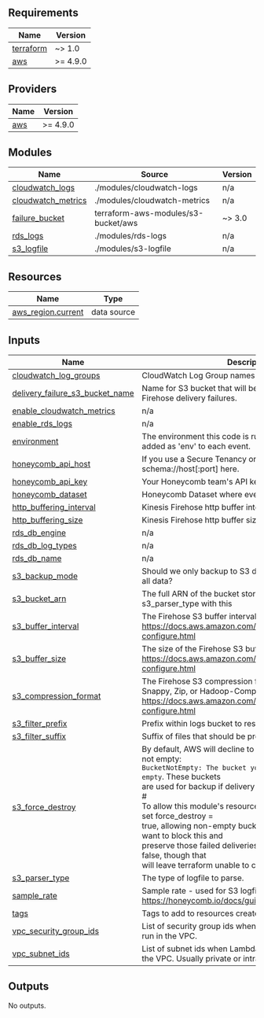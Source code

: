 <!-- BEGIN_TF_DOCS -->
## Requirements

| Name | Version |
|------|---------|
| <a name="requirement_terraform"></a> [terraform](#requirement\_terraform) | ~> 1.0 |
| <a name="requirement_aws"></a> [aws](#requirement\_aws) | >= 4.9.0 |

## Providers

| Name | Version |
|------|---------|
| <a name="provider_aws"></a> [aws](#provider\_aws) | >= 4.9.0 |

## Modules

| Name | Source | Version |
|------|--------|---------|
| <a name="module_cloudwatch_logs"></a> [cloudwatch\_logs](#module\_cloudwatch\_logs) | ./modules/cloudwatch-logs | n/a |
| <a name="module_cloudwatch_metrics"></a> [cloudwatch\_metrics](#module\_cloudwatch\_metrics) | ./modules/cloudwatch-metrics | n/a |
| <a name="module_failure_bucket"></a> [failure\_bucket](#module\_failure\_bucket) | terraform-aws-modules/s3-bucket/aws | ~> 3.0 |
| <a name="module_rds_logs"></a> [rds\_logs](#module\_rds\_logs) | ./modules/rds-logs | n/a |
| <a name="module_s3_logfile"></a> [s3\_logfile](#module\_s3\_logfile) | ./modules/s3-logfile | n/a |

## Resources

| Name | Type |
|------|------|
| [aws_region.current](https://registry.terraform.io/providers/hashicorp/aws/latest/docs/data-sources/region) | data source |

## Inputs

| Name | Description | Type | Default | Required |
|------|-------------|------|---------|:--------:|
| <a name="input_cloudwatch_log_groups"></a> [cloudwatch\_log\_groups](#input\_cloudwatch\_log\_groups) | CloudWatch Log Group names to stream to Honeycomb | `list(string)` | `[]` | no |
| <a name="input_delivery_failure_s3_bucket_name"></a> [delivery\_failure\_s3\_bucket\_name](#input\_delivery\_failure\_s3\_bucket\_name) | Name for S3 bucket that will be created to hold Kinesis Firehose delivery failures. | `string` | `"honeycomb-firehose-failures-{REGION}"` | no |
| <a name="input_enable_cloudwatch_metrics"></a> [enable\_cloudwatch\_metrics](#input\_enable\_cloudwatch\_metrics) | n/a | `bool` | `false` | no |
| <a name="input_enable_rds_logs"></a> [enable\_rds\_logs](#input\_enable\_rds\_logs) | n/a | `bool` | `false` | no |
| <a name="input_environment"></a> [environment](#input\_environment) | The environment this code is running in. If set, will be added as 'env' to each event. | `string` | `""` | no |
| <a name="input_honeycomb_api_host"></a> [honeycomb\_api\_host](#input\_honeycomb\_api\_host) | If you use a Secure Tenancy or other proxy, put its schema://host[:port] here. | `string` | `"https://api.honeycomb.io"` | no |
| <a name="input_honeycomb_api_key"></a> [honeycomb\_api\_key](#input\_honeycomb\_api\_key) | Your Honeycomb team's API key. | `string` | n/a | yes |
| <a name="input_honeycomb_dataset"></a> [honeycomb\_dataset](#input\_honeycomb\_dataset) | Honeycomb Dataset where events will be sent. | `string` | `"lb-access-logs"` | no |
| <a name="input_http_buffering_interval"></a> [http\_buffering\_interval](#input\_http\_buffering\_interval) | Kinesis Firehose http buffer interval, in seconds. | `number` | `60` | no |
| <a name="input_http_buffering_size"></a> [http\_buffering\_size](#input\_http\_buffering\_size) | Kinesis Firehose http buffer size, in MiB. | `number` | `15` | no |
| <a name="input_rds_db_engine"></a> [rds\_db\_engine](#input\_rds\_db\_engine) | n/a | `string` | `""` | no |
| <a name="input_rds_db_log_types"></a> [rds\_db\_log\_types](#input\_rds\_db\_log\_types) | n/a | `list(string)` | `[]` | no |
| <a name="input_rds_db_name"></a> [rds\_db\_name](#input\_rds\_db\_name) | n/a | `string` | `""` | no |
| <a name="input_s3_backup_mode"></a> [s3\_backup\_mode](#input\_s3\_backup\_mode) | Should we only backup to S3 data that failed delivery, or all data? | `string` | `"FailedDataOnly"` | no |
| <a name="input_s3_bucket_arn"></a> [s3\_bucket\_arn](#input\_s3\_bucket\_arn) | The full ARN of the bucket storing logs - must pass s3\_parser\_type with this | `string` | `""` | no |
| <a name="input_s3_buffer_interval"></a> [s3\_buffer\_interval](#input\_s3\_buffer\_interval) | The Firehose S3 buffer interval (in seconds). See https://docs.aws.amazon.com/firehose/latest/dev/create-configure.html | `number` | `400` | no |
| <a name="input_s3_buffer_size"></a> [s3\_buffer\_size](#input\_s3\_buffer\_size) | The size of the Firehose S3 buffer (in MiB). See https://docs.aws.amazon.com/firehose/latest/dev/create-configure.html | `number` | `10` | no |
| <a name="input_s3_compression_format"></a> [s3\_compression\_format](#input\_s3\_compression\_format) | The Firehose S3 compression format. May be GZIP, Snappy, Zip, or Hadoop-Compatiable Snappy. See https://docs.aws.amazon.com/firehose/latest/dev/create-configure.html | `string` | `"GZIP"` | no |
| <a name="input_s3_filter_prefix"></a> [s3\_filter\_prefix](#input\_s3\_filter\_prefix) | Prefix within logs bucket to restrict processing. | `string` | `""` | no |
| <a name="input_s3_filter_suffix"></a> [s3\_filter\_suffix](#input\_s3\_filter\_suffix) | Suffix of files that should be processed. | `string` | `".gz"` | no |
| <a name="input_s3_force_destroy"></a> [s3\_force\_destroy](#input\_s3\_force\_destroy) | By default, AWS will decline to delete S3 buckets that are not empty:<br> `BucketNotEmpty: The bucket you tried to delete is not empty`.  These buckets<br> are used for backup if delivery or processing fail.<br> #<br> To allow this module's resources to be removed, we've set force\_destroy =<br> true, allowing non-empty buckets to be deleted. If you want to block this and<br> preserve those failed deliveries, you can set this value to false, though that<br> will leave terraform unable to cleanly destroy the module. | `bool` | `true` | no |
| <a name="input_s3_parser_type"></a> [s3\_parser\_type](#input\_s3\_parser\_type) | The type of logfile to parse. | `string` | `""` | no |
| <a name="input_sample_rate"></a> [sample\_rate](#input\_sample\_rate) | Sample rate - used for S3 logfiles only. See https://honeycomb.io/docs/guides/sampling/. | `number` | `1` | no |
| <a name="input_tags"></a> [tags](#input\_tags) | Tags to add to resources created by this module. | `map(string)` | `null` | no |
| <a name="input_vpc_security_group_ids"></a> [vpc\_security\_group\_ids](#input\_vpc\_security\_group\_ids) | List of security group ids when Lambda Function should run in the VPC. | `list(string)` | `null` | no |
| <a name="input_vpc_subnet_ids"></a> [vpc\_subnet\_ids](#input\_vpc\_subnet\_ids) | List of subnet ids when Lambda Function should run in the VPC. Usually private or intra subnets. | `list(string)` | `null` | no |

## Outputs

No outputs.
<!-- END_TF_DOCS -->

